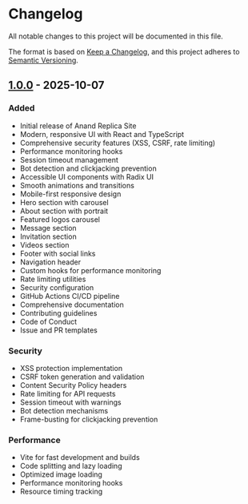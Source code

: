 # Changelog

All notable changes to this project will be documented in this file.

The format is based on [Keep a Changelog](https://keepachangelog.com/en/1.0.0/),
and this project adheres to [Semantic Versioning](https://semver.org/spec/v2.0.0.html).

## [1.0.0] - 2025-10-07

### Added

- Initial release of Anand Replica Site
- Modern, responsive UI with React and TypeScript
- Comprehensive security features (XSS, CSRF, rate limiting)
- Performance monitoring hooks
- Session timeout management
- Bot detection and clickjacking prevention
- Accessible UI components with Radix UI
- Smooth animations and transitions
- Mobile-first responsive design
- Hero section with carousel
- About section with portrait
- Featured logos carousel
- Message section
- Invitation section
- Videos section
- Footer with social links
- Navigation header
- Custom hooks for performance monitoring
- Rate limiting utilities
- Security configuration
- GitHub Actions CI/CD pipeline
- Comprehensive documentation
- Contributing guidelines
- Code of Conduct
- Issue and PR templates

### Security

- XSS protection implementation
- CSRF token generation and validation
- Content Security Policy headers
- Rate limiting for API requests
- Session timeout with warnings
- Bot detection mechanisms
- Frame-busting for clickjacking prevention

### Performance

- Vite for fast development and builds
- Code splitting and lazy loading
- Optimized image loading
- Performance monitoring hooks
- Resource timing tracking

[1.0.0]: https://github.com/itsmeabirmohanta/anand-replica-site/releases/tag/v1.0.0
